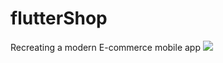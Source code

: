 # flutterShop

Recreating a modern E-commerce mobile app
![](https://github.com/CKanja/flutterShop/blob/main/intro.gif)
